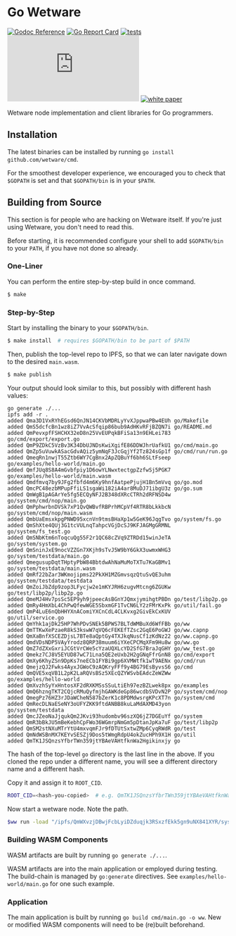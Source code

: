 # Go Wetware

[![Godoc Reference](https://img.shields.io/badge/godoc-reference-blue.svg?style=flat-square)](https://godoc.org/github.com/wetware/go)
[![Go Report Card](https://goreportcard.com/badge/github.com/wetware/go?style=flat-square)](https://goreportcard.com/report/github.com/wetware/go)
[![tests](https://github.com/wetware/go/workflows/Go/badge.svg)](https://github.com/wetware/go/actions/workflows/go.yml)
[![Matrix](https://img.shields.io/matrix/wetware:matrix.org?color=lightpink&label=support%20chat&logo=matrix&style=flat-square)](https://matrix.to/#/#wetware:matrix.org)
[![white paper](https://img.shields.io/badge/white%20paper-reading%20time%20--%207%20min-9cf?style=flat-square)](https://hackmd.io/@fCsHyW7yR3C5lGQFbh9KdQ/SJzOIt9k3)

Wetware node implementation and client libraries for Go programmers.

## Installation

The latest binaries can be installed by running `go install github.com/wetware/cmd`.

For the smoothest developer experience, we encouraged you to check that `$GOPATH` is set and that `$GOPATH/bin` is in your `$PATH`.

## Building from Source

This section is for people who are hacking on Wetware itself.  If you're just using Wetware, you don't need to read this.

Before starting, it is recommended configure your shell to add `$GOPATH/bin` to your `PATH`, if you have not done so already.

### One-Liner

You can perform the entire step-by-step build in once command.

```bash
$ make
```



### Step-by-Step

Start by installing the binary to your `$GOPATH/bin`.

```bash
$ make install  # requires $GOPATH/bin to be part of $PATH
```


Then, publish the top-level repo to IPFS, so that we can later navigate down
to the desired `main.wasm`. 

```bash
$ make publish
```
Your output should look similar to this, but possibly with different hash values:
```
go generate ./...
ipfs add -r .
added Qma3D1VxRYhEGsd6QnJN14CKVbMDRLyYvXJppwaPBw4EUh go/Makefile
added QmS5dcfcBn1wz8iZ7VvAcSfqip86bub9AdHKvRFjBZQN7i go/README.md
added QmPevxpfFSHCHX32eD8n25VvEUPqkBFiSa13n9EHLei783 go/cmd/export/export.go
added QmP9ZDkC5VzBv3K34DbUJNDsKwiXgifE86DDWJhrUafkU1 go/cmd/main.go
added QmZp5uVuwkASacGdvAQiz5ymNqF3JcGqjYf2Tz824sGp1f go/cmd/run/run.go
added QmeqRn1nwjT55Ztb6WY7CgBnx2ApZQBuYf6bh6SLtFseep go/examples/hello-world/main.go
added QmfJUq8S8A4mGvbfpiy1D6owYLNwxtectgpZzfwSj5PGK7 go/examples/hello-world/main.wasm
added Qmdfmvq7by9JFg2fbfd4m6Ky9hnfAatpePjujH1Bn5mVvq go/go.mod
added QmcPC48ezbMPupFfiLS1sgaWi182iA4ar8MuDJ71ibgU3z go/go.sum
added QmWgB1pAGArYe5fg5ECQyNFJ2B348dXRcCTRh2dRFNSD4w go/system/cmd/nop/main.go
added QmPphwrbnDVSk7xP1QvQWBvfRBPrhMCpVf4RTR8bLkkbcN go/system/cmd/nop/main.wasm
added QmbUaEmsxkpgPNWD95xcnVn9tmsBHaXp1w5GeK96JqgTvo go/system/fs.go
added QmShXte4QUj3G1tcVULnqTahpcVGjDcSJ9KFJAGMgGRMNL go/system/fs_test.go
added QmSNbKtm6nToqcuQg55F2r1QC68cZVq9ZTRDd15winJeTA go/system/system.go
added QmSninJxE9nocVZZGn7XKjh9sTvJ5W9bY6GkX3uwmxWHG3 go/system/testdata/main.go
added QmegusupDqtTHptyPbW84BbtdwAhNaMuMoTXTu7KaGBMv1 go/system/testdata/main.wasm
added QmRf22bZar3WKmojipms22PkXH1MZGmvsqzQtuSvQE3uhm go/system/testdata/testdata
added QmZoiJbZdp9zop3LFycjw2e1mKYJRH6zugvMtcng6ZGUKw go/test/libp2p/libp2p.go
added QmeMJ4Hv7psSc5EP9yh9jpeecAsBGnYJQmxjymihgtPBDn go/test/libp2p.go
added QmRy4HmXbL4ChPwQfewWGE5SbxmGF1TvCN6LY2zFMrKxPk go/util/fail.go
added QmP4LuE6nQbHHYXnAComiYXCnCdL4CLKvxg2GivEkCxKUV go/util/service.go
added QmYhk1ajDk25HP7WhPDvSNEk5BPWS7BLTdWMBuXd6WfFBb go/ww
added QmTTKwXePzaeR8kS3kswW7qVQ6cFEKEfTZsc2GqE6PoGWJ go/ww.capnp
added QmXaBnfXSCEZDjsL7BTe8aQptGy4TXJkqNusCf1zKdNz22 go/ww.capnp.go
added QmdVDsNDP5VAyYrodz8QRP38muum6iYXeCPCMqXFm9Hu8w go/ww.go
added QmZ7dZXxGxriJCGtVrCWe5cYzaUQXLcYD2SfG7BraJqGHY go/ww_test.go
added Qmekz7CJ8V5EYUD87wC71Lna5QE2eUxb2H2gGNqFfrGnN8 go/cmd/export
added QmXy6KhyZSn9DpKs7neECb1FYBi9gp6XVMWtfk1wT9AENx go/cmd/run
added QmejzQJ2Fwks4AyxJGWoC9zAQKryFFf9y4BG79EsByvsS6 go/cmd
added QmQVE5xqVB1L2pK2LaRQVsBSz5XEcQZYWSvbEAdcZeWZWw go/examples/hello-world
added QmXvzhSyYxHntosXF2dRXKMSsSSuLtiEh97ezBZLwek8px go/examples
added QmQ6hzngTKT2CQjcRMuQyfmjhGAWKdeGp86wcdbSVDvN2P go/system/cmd/nop
added QmegPz76HZ3rJDaWCheN587bZerK1c8PDMdwsrgKPcXT7n go/system/cmd
added QmRecDLNaESeNY3oUFYZKK9ftdANBB8kuLaMdAXMD43yon go/system/testdata
added QmcJZeoNaJjqukQm2JKvi93hudombv96szXQ6jZ7DGEuYf go/system
added QmR3bBkJU5mBeKebhCpFWo36WGmrpNmGm5pDtanJpKa7uF go/test/libp2p
added QmSM2stNXuMTrYtU4mxvqmFJr9fDTUtSxtwZMp6CyqRWdR go/test
added QmNdWSBnMX7KEYvSESZj9Dos5tWmgRdpU4okZucHPh9X1H go/util
added QmTK1JSQnzsYfbrTWn359jtYBAeVAHtfknWa2Hgikinxjy go
```

The hash of the top-level `go` directory is the last line in the above.  If you cloned
the repo under a different name, you will see a different directory name and a different
hash. 

Copy it and assign it to `ROOT_CID`.

```bash
ROOT_CID=<hash-you-copied>  # e.g. QmTK1JSQnzsYfbrTWn359jtYBAeVAHtfknWa2Hgikinxjy
```

Now start a wetware node.  Note the path.
```bash
$ww run -load "/ipfs/QmWXvzjDBwjFcbLyiDZduqjk3RSxzfEkk5gn9uNX841XYR/system/cmd/nop"
```


### Building WASM Components
WASM artifacts are built by running `go generate ./...`.

WASM artifacts are into the main application or employed during testing.  The build-chain is managed by `go:generate` directives.  See `examples/hello-world/main.go` for one such example.

###  Application

The main application is built by running `go build cmd/main.go -o ww`.  New or modified WASM components will need to be (re)built beforehand.
